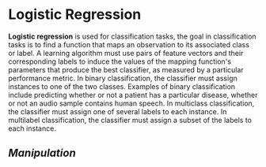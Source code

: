 # Logistic Regression


**Logistic regression** is used for classification
tasks, the goal in classification tasks is to find a function that maps an
observation to its associated class or label. A learning algorithm must use pairs of
feature vectors and their corresponding labels to induce the values of the mapping
function's parameters that produce the best classifier, as measured by a particular
performance metric. In binary classification, the classifier must assign instances to one
of the two classes. Examples of binary classification include predicting whether or not
a patient has a particular disease, whether or not an audio sample contains human
speech. In multiclass classification, the classifier must assign one
of several labels to each instance. In multilabel classification, the classifier must assign
a subset of the labels to each instance. 

## ***Manipulation***